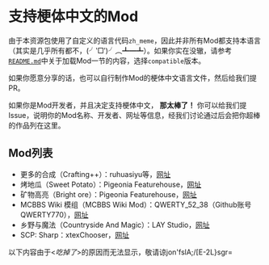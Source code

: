 # 支持梗体中文的Mod

由于本资源包使用了自定义的语言代码`zh_meme`，因此并非所有Mod都支持本语言（其实是几乎所有都不，(╯‵□′)╯︵┻━┻）。如果你实在没辙，请参考[`README.md`](/README.md)中关于加载Mod一节的内容，选择`compatible`版本。

如果你愿意分享的话，也可以自行制作Mod的梗体中文语言文件，然后给我们提PR。

如果你是Mod开发者，并且决定支持梗体中文， **那太棒了！** 你可以给我们提Issue，说明你的Mod名称、开发者、网址等信息，经我们讨论通过后会把你超棒的作品列在这里。

## Mod列表

* 更多的合成（Crafting++）：ruhuasiyu等，[网址](https://ruhuasiyu.github.io/CraftingPlusPlus/)
* 烤地瓜（Sweet Potato）：Pigeonia Featurehouse，[网址](https://github.com/Featurehouse/sweet_potato-source)
* 矿物高亮（Bright ore）：Pigeonia Featurehouse，[网址](https://github.com/Featurehouse/bright-ore)
* MCBBS Wiki 模组（MCBBS Wiki Mod）：QWERTY_52_38（Github账号QWERTY770），[网址](https://github.com/QWERTY770/MCBBS-Wiki-Mod)
* 乡野与魔法（Countryside And Magic）：LAY Studio，[网址](https://github.com/CR-019/CAM_beta)
* SCP: Sharp：xtexChooser，[网址](https://github.com/SCPSharp/scp-sharp)

以下内容由于<*吃掉了*>的原因而无法显示，敬请谅jon'fslA;/[E-2L}sgr=
